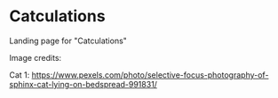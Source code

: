 # Catculations
Landing page for "Catculations"


Image credits: 

Cat 1: https://www.pexels.com/photo/selective-focus-photography-of-sphinx-cat-lying-on-bedspread-991831/
